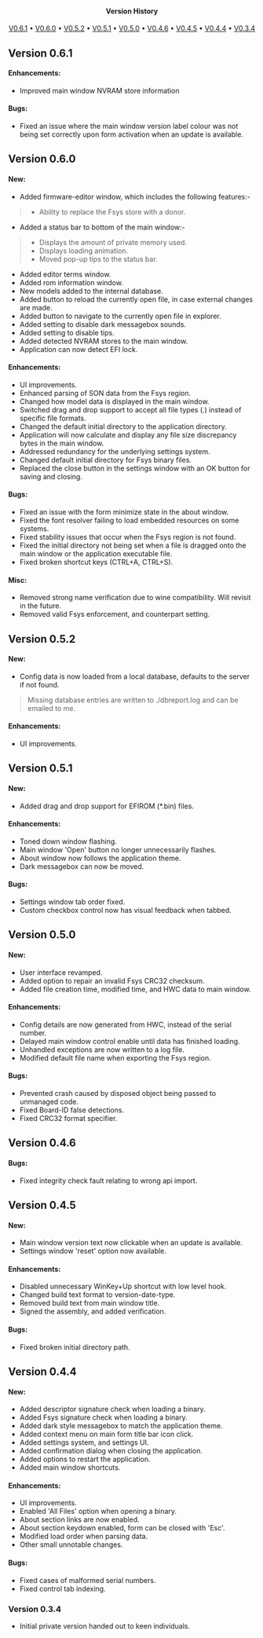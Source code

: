 <h4 align="center">Version History</h4>
<p align="center">
  <a href="#version-061">V0.6.1</a> •
  <a href="#version-060">V0.6.0</a> •
  <a href="#version-052">V0.5.2</a> •
  <a href="#version-051">V0.5.1</a> •
  <a href="#version-050">V0.5.0</a> •
  <a href="#version-046">V0.4.6</a> •
  <a href="#version-045">V0.4.5</a> •
  <a href="#version-044">V0.4.4</a> •
  <a href="#version-034">V0.3.4</a>
</p>

## Version 0.6.1

#### Enhancements:
- Improved main window NVRAM store information

#### Bugs:
- Fixed an issue where the main window version label colour was not being set correctly upon form activation when an update is available.

## Version 0.6.0

#### New:
- Added firmware-editor window, which includes the following features:-
> - Ability to replace the Fsys store with a donor.
- Added a status bar to bottom of the main window:-
> - Displays the amount of private memory used.
> - Displays loading animation.
> - Moved pop-up tips to the status bar.
- Added editor terms window.
- Added rom information window.
- New models added to the internal database.
- Added button to reload the currently open file, in case external changes are made.
- Added button to navigate to the currently open file in explorer.
- Added setting to disable dark messagebox sounds.
- Added setting to disable tips.
- Added detected NVRAM stores to the main window.
- Application can now detect EFI lock.

#### Enhancements:
- UI improvements.
- Enhanced parsing of SON data from the Fsys region.
- Changed how model data is displayed in the main window.
- Switched drag and drop support to accept all file types (.) instead of specific file formats.
- Changed the default initial directory to the application directory.
- Application will now calculate and display any file size discrepancy bytes in the main window.
- Addressed redundancy for the underlying settings system.
- Changed default initial directory for Fsys binary files.
- Replaced the close button in the settings window with an OK button for saving and closing.

#### Bugs:
- Fixed an issue with the form minimize state in the about window.
- Fixed the font resolver failing to load embedded resources on some systems.
- Fixed stability issues that occur when the Fsys region is not found.
- Fixed the initial directory not being set when a file is dragged onto the main window or the application executable file.
- Fixed broken shortcut keys (CTRL+A, CTRL+S).

#### Misc:
- Removed strong name verification due to wine compatibility. Will revisit in the future.
- Removed valid Fsys enforcement, and counterpart setting.

## Version 0.5.2

#### New:
- Config data is now loaded from a local database, defaults to the server if not found.
> Missing database entries are written to ./dbreport.log and can be emailed to me.

#### Enhancements:
- UI improvements.

## Version 0.5.1

#### New:
- Added drag and drop support for EFIROM (*.bin) files.

#### Enhancements:
- Toned down window flashing.
- Main window 'Open' button no longer unnecessarily flashes.
- About window now follows the application theme.
- Dark messagebox can now be moved.

#### Bugs:
- Settings window tab order fixed.
- Custom checkbox control now has visual feedback when tabbed.

## Version 0.5.0

#### New:
- User interface revamped.
- Added option to repair an invalid Fsys CRC32 checksum.
- Added file creation time, modified time, and HWC data to main window.

#### Enhancements:
- Config details are now generated from HWC, instead of the serial number.
- Delayed main window control enable until data has finished loading.
- Unhandled exceptions are now written to a log file.
- Modified default file name when exporting the Fsys region.

#### Bugs:
- Prevented crash caused by disposed object being passed to unmanaged code.
- Fixed Board-ID false detections.
- Fixed CRC32 format specifier.

## Version 0.4.6

#### Bugs:
- Fixed integrity check fault relating to wrong api import.

## Version 0.4.5

#### New:
- Main window version text now clickable when an update is available.
- Settings window 'reset' option now available.

#### Enhancements:
- Disabled unnecessary WinKey+Up shortcut with low level hook.
- Changed build text format to version-date-type.
- Removed build text from main window title.
- Signed the assembly, and added verification.

#### Bugs:
- Fixed broken initial directory path.

## Version 0.4.4

#### New:
- Added descriptor signature check when loading a binary.
- Added Fsys signature check when loading a binary.
- Added dark style messagebox to match the application theme.
- Added context menu on main form title bar icon click.
- Added settings system, and settings UI.
- Added confirmation dialog when closing the application.
- Added options to restart the application.
- Added main window shortcuts.

#### Enhancements:
- UI improvements.
- Enabled 'All Files' option when opening a binary.
- About section links are now enabled.
- About section keydown enabled, form can be closed with 'Esc'.
- Modified load order when parsing data.
- Other small unnotable changes.

#### Bugs:
- Fixed cases of malformed serial numbers.
- Fixed control tab indexing.

### Version 0.3.4

- Initial private version handed out to keen individuals.
